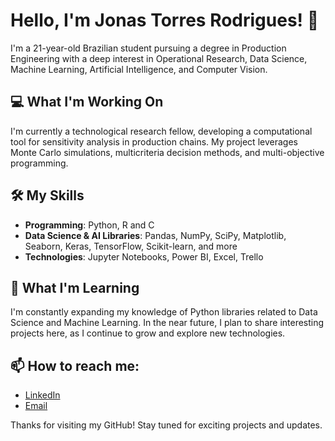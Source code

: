 # Hello, I'm Jonas Torres Rodrigues! 👋

I'm a 21-year-old Brazilian student pursuing a degree in Production Engineering with a deep interest in  Operational Research, Data Science, Machine Learning, Artificial Intelligence, and Computer Vision. 

## 💻 What I'm Working On
I'm currently a technological research fellow, developing a computational tool for sensitivity analysis in production chains. My project leverages Monte Carlo simulations, multicriteria decision methods, and multi-objective programming.

## 🛠️ My Skills
- **Programming**: Python, R and C
- **Data Science & AI Libraries**: Pandas, NumPy, SciPy, Matplotlib, Seaborn, Keras, TensorFlow, Scikit-learn, and more
- **Technologies**: Jupyter Notebooks, Power BI, Excel, Trello

## 🌱 What I'm Learning
I'm constantly expanding my knowledge of Python libraries related to Data Science and Machine Learning. In the near future, I plan to share interesting projects here, as I continue to grow and explore new technologies.

## 📫 How to reach me:
- [LinkedIn](https://www.linkedin.com/in/jonas-t-rodrigues-79022a22b/)
- [Email](mailto:jonastorresr0drigues@gmail.com)

Thanks for visiting my GitHub! Stay tuned for exciting projects and updates.
